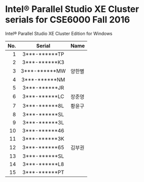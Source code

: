 ﻿# Intel® Parallel Studio XE Cluster serials for CSE6000 Fall 2016

Intel® Parallel Studio XE Cluster Edition for Windows

No.  | Serial        |  Name
----:|:-------------:| :------
   1 | 3***-******TP |
   2 | 3***-******K3 |
   3 | 3***-******MW | 양한별
   4 | 3***-******NM |
   5 | 3***-******JR |
   6 | 3***-******LC | 장준영
   7 | 3***-******8L | 황윤구
   8 | 3***-******SL |
   9 | 3***-******3L |
  10 | 3***-******46 |
  11 | 3***-******3K |
  12 | 3***-******65 | 김부권
  13 | 3***-******SL |
  14 | 3***-******L8 |
  15 | 3***-******PT |
